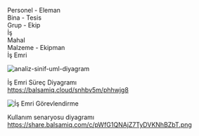 
Personel  - Eleman  
Bina  - Tesis  
Grup  - Ekip  
İş  
Mahal  
Malzeme - Ekipman   
İş Emri   

![analiz-sinif-uml-diyagram](https://user-images.githubusercontent.com/106742454/171626789-6f2ed285-f627-4da8-8c05-8c7bedeeaae0.png)


İş Emri Süreç Diyagramı  
https://balsamiq.cloud/snhbv5m/phhwjg8  


![İş Emri Görevlendirme](https://user-images.githubusercontent.com/106742454/171643662-6bd3cb08-d4fd-4bc3-8511-5f73d68a137c.png)



Kullanım senaryosu diyagramı    
https://share.balsamiq.com/c/pWfG1QNAjZ7TyDVKNhBZbT.png 







